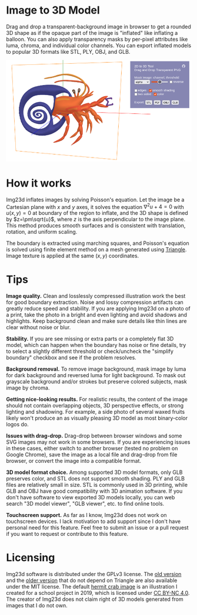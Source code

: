 # Image to 3D Model

Drag and drop a transparent-background image in browser to get a rounded 3D shape as if the opaque part of the image is "inflated" like inflating a balloon. You can also apply transparency masks by per-pixel attributes like luma, chroma, and individual color channels. You can export inflated models to popular 3D formats like STL, PLY, OBJ, and GLB.

![](screenshot.png)

# How it works

Img23d inflates images by solving Poisson's equation. Let the image be a Cartesian plane with $x$ and $y$ axes, it solves the equation $\nabla^2u+4=0$ with $u(x,y)=0$ at boundary of the region to inflate, and the 3D shape is defined by $z=\pm\sqrt{u}$, where $z$ is the axis perpendicular to the image plane. This method produces smooth surfaces and is consistent with translation, rotation, and uniform scaling.

The boundary is extracted using marching squares, and Poisson's equation is solved using finite element method on a mesh generated using [Triangle](https://www.cs.cmu.edu/~quake/triangle.html). Image texture is applied at the same $(x,y)$ coordinates.

# Tips

**Image quality.** Clean and losslessly compressed illustration work the best for good boundary extraction. Noise and lossy compression artifacts can greatly reduce speed and stability. If you are applying Img23d on a photo of a print, take the photo in a bright and even lighting and avoid shadows and highlights. Keep background clean and make sure details like thin lines are clear without noise or blur.

**Stability.** If you are see missing or extra parts or a completely flat 3D model, which can happen when the boundary has noise or fine details, try to select a slightly different threshold or check/uncheck the "simplify boundary" checkbox and see if the problem resolves.

**Background removal.** To remove image background, mask image by luma for dark background and reversed luma for light background. To mask out grayscale background and/or strokes but preserve colored subjects, mask image by chroma.

**Getting nice-looking results.** For realistic results, the content of the image should not contain overlapping objects, 3D perspective effects, or strong lighting and shadowing. For example, a side photo of several waxed fruits likely won't produce an as visually pleasing 3D model as most binary-color logos do.

**Issues with drag-drop.** Drag-drop between browser windows and some SVG images may not work in some browsers. If you are experiencing issues in these cases, either switch to another browser (tested no problem on Google Chrome), save the image as a local file and drag-drop from file browser, or convert the image into a compatible format.

**3D model format choice.** Among supported 3D model formats, only GLB preserves color, and STL does not support smooth shading. PLY and GLB files are relatively small in size. STL is commonly used in 3D printing, while GLB and OBJ have good compatibility with 3D animation software. If you don't have software to view exported 3D models locally, you can web search "3D model viewer", "GLB viewer", etc. to find online tools.

**Touchscreen support.** As far as I know, Img23d does not work on touchscreen devices. I lack motivation to add support since I don't have personal need for this feature. Feel free to submit an issue or a pull request if you want to request or contribute to this feature.

# Licensing

Img23d software is distributed under the GPLv3 license. The [old version](https://github.com/harry7557558/Graphics/tree/master/modeling/img23d) and the [older version](https://github.com/harry7557558/Graphics/tree/master/modeling/png2obj) that do not depend on Triangle are also available under the MIT license. The default [hermit crab image](https://harry7557558.github.io/img23d/hermit_crab.svg) is an illustration I created for a school project in 2019, which is licensed under [CC BY-NC 4.0](https://creativecommons.org/licenses/by-nc/4.0/). The creator of Img23d does not claim right of 3D models generated from images that I do not own.
